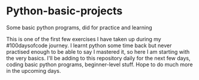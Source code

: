 # Python-basic-projects
Some basic python programs, did for practice and learning

This is one of the first few exercises I have taken up during my #100daysofcode journey. I learnt python some time back but never practised enough to be able to say I mastered it, so here I am starting with the very basics.
I'll be adding to this repository daily for the next few days, coding basic python programs, beginner-level stuff. Hope to do much more in the upcoming days.
